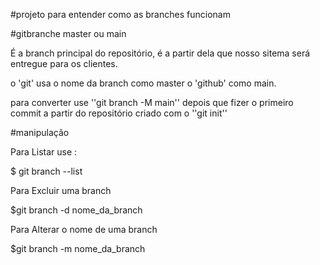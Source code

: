 #projeto para entender como as branches funcionam

#gitbranche master ou main


É a branch principal do repositório, é a partir dela que
nosso sitema será entregue para os clientes.

o 'git' usa o nome da branch como master o 'github' como main.

para converter use ''git branch -M main'' depois que fizer o primeiro commit a partir do repositório criado com o ''git init''

#manipulação

Para Listar use :

$ git branch --list

Para Excluir uma branch 

$git branch -d nome_da_branch

Para Alterar o nome de uma branch

$git branch -m nome_da_branch
